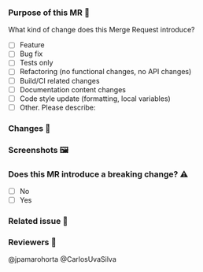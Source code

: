<!--
    Use this template for changes related to the **React Native Static Safe Area Insets**.
    All team members will be notified as reviewers 👀
-->

### Purpose of this MR 🎯

What kind of change does this Merge Request introduce?

<!-- Check one of the following options with "x". -->

-   [ ] Feature
-   [ ] Bug fix
-   [ ] Tests only
-   [ ] Refactoring (no functional changes, no API changes)
-   [ ] Build/CI related changes
-   [ ] Documentation content changes
-   [ ] Code style update (formatting, local variables)
-   [ ] Other. Please describe:

### Changes 📝

<!-- Describe the changes introduced by this MR. -->

### Screenshots 🖼

<!-- Please add screenshots or videos that illustrate any new or updated UIs. -->

### Does this MR introduce a breaking change? ⚠️

-   [ ] No
-   [ ] Yes
<!-- ::WARNING:: If your MR has a breaking change, your commit body message MUST include "BREAKING CHANGE" -->

<!-- If this MR contains a breaking change, please describe the impact. -->

### Related issue 📎

<!-- If this MR refers to a Github issue please uncomment one of the lines below and insert the issue number -->
<!-- Github [issue-XXX](https://github.com/Gaspard-Bruno/react-native-static-safe-area-insets/issues/XXX)-->

### Reviewers 👀

@jpamarohorta
@CarlosUvaSilva

<!-- Automatically tag the MR with labels -->

<!-- Add additional relevant labels either here using /label or in the GitHub UI below -->